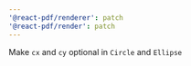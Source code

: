 ```yaml
---
'@react-pdf/renderer': patch
'@react-pdf/render': patch
---
```


Make `cx` and `cy` optional in `Circle` and `Ellipse`
